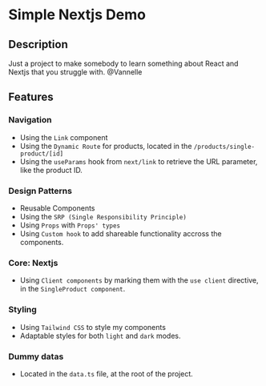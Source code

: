 # Simple Nextjs Demo

## Description

Just a project to make somebody to learn something about React and Nextjs that you struggle with.
@Vannelle

## Features

### Navigation

- Using the `Link` component
- Using the `Dynamic Route` for products, located in the `/products/single-product/[id]`
- Using the `useParams` hook from `next/link` to retrieve the URL parameter, like the product ID.

### Design Patterns

- Reusable Components
- Using the `SRP (Single Responsibility Principle)`
- Using `Props` with `Props' types`
- Using `Custom hook` to add shareable functionality accross the components.

### Core: Nextjs

- Using `Client components` by marking them with the `use client` directive, in the `SingleProduct component`.

### Styling

- Using `Tailwind CSS` to style my components
- Adaptable styles for both `light` and `dark` modes.

### Dummy datas

- Located in the `data.ts` file, at the root of the project.